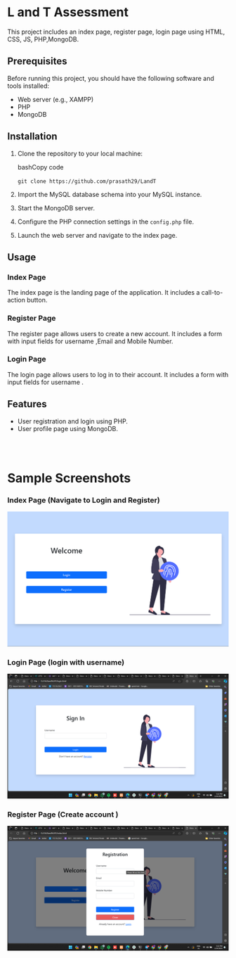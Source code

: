 
# L and T Assessment

This project includes an index page, register page, login page using HTML, CSS, JS, PHP,MongoDB.

## Prerequisites

Before running this project, you should have the following software and tools installed:

-   Web server (e.g., XAMPP)
-   PHP
-   MongoDB
## Installation

1.  Clone the repository to your local machine:
    
    bashCopy code
    
    `git clone https://github.com/prasath29/LandT` 
    
2.  Import the MySQL database schema into your MySQL instance.
    
3.  Start the MongoDB server.
    
4.  Configure the PHP connection settings in the `config.php` file.
    
5.  Launch the web server and navigate to the index page.
    

## Usage

### Index Page

The index page is the landing page of the application. It includes a  call-to-action button.

### Register Page

The register page allows users to create a new account. It includes a form with input fields for username ,Email and Mobile Number.

### Login Page

The login page allows users to log in to their account. It includes a form with input fields for username .


## Features

-   User registration and login using PHP.
-   User profile page using MongoDB.

<br><br>

# Sample Screenshots


### Index Page (Navigate to Login and Register)
![index](https://github.com/prasath29/LandT/blob/main/images/Sample%20images/index.png)


### Login Page (login with username)
![login](https://github.com/prasath29/LandT/blob/main/images/Sample%20images/sign%20in.png)


### Register Page (Create account )

![register](https://github.com/prasath29/LandT/blob/main/images/Sample%20images/register.png)








